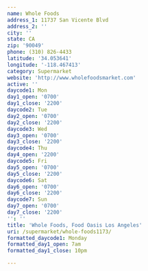 ```yaml
---
name: Whole Foods
address_1: 11737 San Vicente Blvd
address_2: ''
city: ''
state: CA
zip: '90049'
phone: (310) 826-4433
latitude: '34.053641'
longitude: '-118.467413'
category: Supermarket
website: 'http://www.wholefoodsmarket.com'
active: ''
daycode1: Mon
day1_open: '0700'
day1_close: '2200'
daycode2: Tue
day2_open: '0700'
day2_close: '2200'
daycode3: Wed
day3_open: '0700'
day3_close: '2200'
daycode4: Thu
day4_open: '2200'
daycode5: Fri
day5_open: '0700'
day5_close: '2200'
daycode6: Sat
day6_open: '0700'
day6_close: '2200'
daycode7: Sun
day7_open: '0700'
day7_close: '2200'
'': ''
title: 'Whole Foods, Food Oasis Los Angeles'
uri: /supermarket/whole-foods1173/
formatted_daycode1: Monday
formatted_day1_open: 7am
formatted_day1_close: 10pm

---
```

